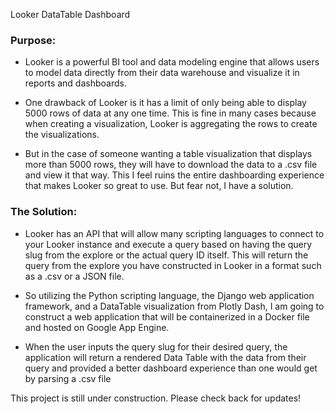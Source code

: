Looker DataTable Dashboard

### Purpose:

-   Looker is a powerful BI tool and data modeling engine that allows users to model data directly from their data warehouse and visualize it in reports and dashboards.

-   One drawback of Looker is it has a limit of only being able to display 5000 rows of data at any one time. This is fine in many cases because when creating a visualization, Looker is aggregating the rows to create the visualizations.

-   But in the case of someone wanting a table visualization that displays more than 5000 rows, they will have to download the data to a .csv file and view it that way. This I feel ruins the entire dashboarding experience that makes Looker so great to use. But fear not, I have a solution.

### The Solution:

-   Looker has an API that will allow many scripting languages to connect to your Looker instance and execute a query based on having the query slug from the explore or the actual query ID itself. This will return the query from the explore you have constructed in Looker in a format such as a .csv or a JSON file.

-   So utilizing the Python scripting language, the Django web application framework, and a DataTable visualization from Plotly Dash, I am going to construct a web application that will be containerized in a Docker file and hosted on Google App Engine.

-   When the user inputs the query slug for their desired query, the application will return a rendered Data Table with the data from their query and provided a better dashboard experience than one would get by parsing a .csv file

This project is still under construction. Please check back for updates!
